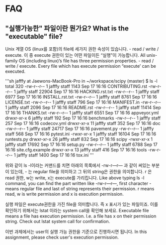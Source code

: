 # FAQ

## "실행가능한" 파일이란 뭔가요? What is the "executable" file?

Unix 계열 OS (linux를 포함)의 file에 세가지 권한 속성이 있습니다. - read / write / execute. 이 중 execute 권한이 있는 어떤 파일이든 “실행”이 가능합니다.
All unix-family OS (including linux)’s file has three permission properties. - read / write / execute. Every file which has execute permission “execute’ can be executed.

'''sh
jafffy at Jaewons-MacBook-Pro in ~/workspace/scipy (master)
$ ls -l
total 320
-rw-r--r--   1 jafffy  staff   1143 Sep 17 16:16 CONTRIBUTING.rst
-rw-r--r--   1 jafffy  staff  22904 Sep 17 16:16 HACKING.rst.txt
-rw-r--r--   1 jafffy  staff   6977 Sep 17 16:16 INSTALL.rst.txt
-rw-r--r--   1 jafffy  staff   8761 Sep 17 16:16 LICENSE.txt
-rw-r--r--   1 jafffy  staff    796 Sep 17 16:16 MANIFEST.in
-rw-r--r--   1 jafffy  staff   2096 Sep 17 16:16 README.rst
-rw-r--r--   1 jafffy  staff  11414 Sep 17 16:16 THANKS.txt
-rw-r--r--   1 jafffy  staff   6551 Sep 17 16:16 appveyor.yml
drwxr-xr-x   6 jafffy  staff    192 Sep 17 16:16 benchmarks
-rw-r--r--   1 jafffy  staff    257 Sep 17 16:16 codecov.yml
drwxr-xr-x  11 jafffy  staff    352 Sep 17 16:16 doc
-rw-r--r--   1 jafffy  staff  24717 Sep 17 16:16 pavement.py
-rw-r--r--   1 jafffy  staff    568 Sep 17 16:16 pytest.ini
-rwxr-xr-x   1 jafffy  staff  16104 Sep 17 16:16 runtests.py
drwxr-xr-x  26 jafffy  staff    832 Sep 17 16:16 scipy
-rwxr-xr-x   1 jafffy  staff  17692 Sep 17 16:16 setup.py
-rw-r--r--   1 jafffy  staff   6788 Sep 17 16:16 site.cfg.example
drwxr-xr-x  13 jafffy  staff    416 Sep 17 16:16 tools
-rw-r--r--   1 jafffy  staff   1400 Sep 17 16:16 tox.ini
'''

위와 같이 ls -l이라는 커맨드를 치면 아래의 목록에서 -rw-r—r— 과 같이 써있는 부분이 있는데, - 는 regular file을 의미하고 그 뒤의 string은 권한을 의미합니다.  r 은 read 권한, w는 write, x는 execute를 가리킵니다.
Like above typing ls -l command, you can find the part written like -rw-r—r—, first character - means regular file and last of string represents their permission. r means read, w is write permission and x is execution permission. 

실행 파일은 execute권한을 가진  file을 의미합니다. 즉 x 표시가 있는 파일이죠. 이를 확인하기 위해서는 lstat 이라는 system call을 확인해 보세요.
Executable file means a file has execution permission. I.e. a file has x on their permission string. Check out lstat system call for confirmation.

이번 과제에서는 user의 실행 가능 권한을 기준으로 진행하시면 됩니다.
In this assignment, please check user's execution permission.
